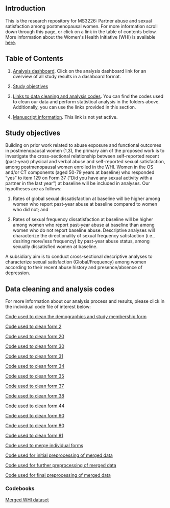 
<!-- README.md is generated from README.Rmd. Please edit that file -->
Introduction
------------

This is the research repository for MS3226: Partner abuse and sexual satisfaction among postmenopausal women. For more information scroll down through this page, or click on a link in the table of contents below. More information about the Women's Health Initiative (WHI) is available [here](https://www.whi.org/SitePages/WHI%20Home.aspx).

Table of Contents
-----------------

1.  [Analysis dashboard](https://cdn.rawgit.com/mbcann01/whi_sexual_function/b198053e/R%20notebooks/dashboard.html). Click on the analysis dashboard link for an overview of all study results in a dashboard format.

2.  [Study objectives](#objectives)

3.  [Links to data cleaning and analysis codes](#codes). You can find the codes used to clean our data and perform statistical analysis in the folders above. Additionally, you can use the links provided in this section.

4.  [Manuscript information](). This link is not yet active.

<H2 id="objectives">
Study objectives
</H2>
Building on prior work related to abuse exposure and functional outcomes in postmenopausal women (1,3), the primary aim of the proposed work is to investigate the cross-sectional relationship between self-reported recent (past-year) physical and verbal abuse and self-reported sexual satisfaction, among postmenopausal women enrolled in the WHI. Women in the OS and/or CT components (aged 50-79 years at baseline) who responded “yes” to item 129 on Form 37 (“Did you have any sexual activity with a partner in the last year”) at baseline will be included in analyses. Our hypotheses are as follows:

1.  Rates of global sexual dissatisfaction at baseline will be higher among women who report past-year abuse at baseline compared to women who did not; and

2.  Rates of sexual frequency dissatisfaction at baseline will be higher among women who report past-year abuse at baseline than among women who do not report baseline abuse. Descriptive analyses will characterize the directionality of sexual frequency satisfaction (i.e., desiring more/less frequency) by past-year abuse status, among sexually dissatisfied women at baseline.

A subsidiary aim is to conduct cross-sectional descriptive analyses to characterize sexual satisfaction (Global/Frequency) among women according to their recent abuse history and presence/absence of depression.

<H2 id="codes">
Data cleaning and analysis codes
</H2>
For more information about our analysis process and results, please click in the individual code file of interest below:

[Code used to clean the demographics and study membership form](/SAS/dem_ctos_inv.sas)

[Code used to clean form 2](/SAS/f2_ctos_inv.sas)

[Code used to clean form 20](/SAS/f20_ctos_inv.sas)

[Code used to clean form 30](/SAS/f30_ctos_inv.sas)

[Code used to clean form 31](/SAS/f31_ctos_inv.sas)

[Code used to clean form 34](/SAS/f34_ctos_inv.sas)

[Code used to clean form 35](/SAS/f35_ct_inv.sas)

[Code used to clean form 37](/SAS/f37_ctos_inv.sas)

[Code used to clean form 38](/SAS/f38_ctos_fu_inv.sas)

[Code used to clean form 44](/SAS/f44_ctos_inv.sas)

[Code used to clean form 60](/SAS/f60_ctos_inv.sas)

[Code used to clean form 80](/SAS/f80_ctos_inv.sas)

[Code used to clean form 81](/SAS/f81_ht_inv.sas)

[Code used to merge individual forms](/SAS/merge_forms.sas)

[Code used for initial preprocessing of merged data](/SAS/preprocess.sas)

[Code used for further preprocessing of merged data](/stata/preprocess.do)

[Code used for final preprocessing of merged data](https://cdn.rawgit.com/mbcann01/whi_sexual_function/9ca59f2e/R%20notebooks/preprocess.nb.html)

### Codebooks

[Merged WHI dataset](https://cdn.rawgit.com/mbcann01/whi_sexual_function/a9bb6cc0/SAS_reports/merged_codebook.html)
